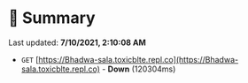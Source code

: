 # 📖 Summary
Last updated: **7/10/2021, 2:10:08 AM**

- `GET` [https://Bhadwa-sala.toxicblte.repl.co](https://Bhadwa-sala.toxicblte.repl.co) - **Down** (120304ms)
